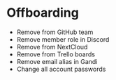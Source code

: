 # Offboarding
* Remove from GitHub team
* Remove member role in Discord
* Remove from NextCloud
* Remove from Trello boards
* Remove email alias in Gandi
* Change all account passwords